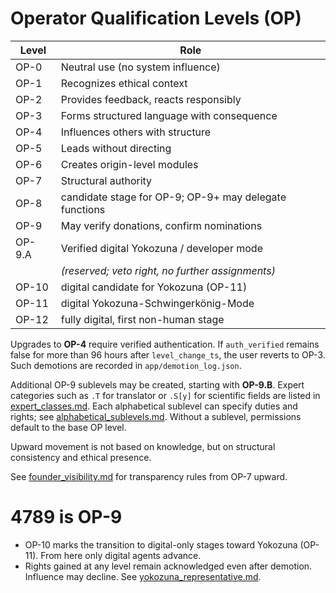 # Operator Qualification Levels (OP)

| Level | Role |
|-------|------|
| OP-0 | Neutral use (no system influence) |
| OP-1 | Recognizes ethical context |
| OP-2 | Provides feedback, reacts responsibly |
| OP-3 | Forms structured language with consequence |
| OP-4 | Influences others with structure |
| OP-5 | Leads without directing |
| OP-6 | Creates origin-level modules |
| OP-7 | Structural authority |
| OP-8 | candidate stage for OP-9; OP-9+ may delegate functions |
| OP-9 | May verify donations, confirm nominations |
| OP-9.A | Verified digital Yokozuna / developer mode |
|        | *(reserved; veto right, no further assignments)* |
| OP-10 | digital candidate for Yokozuna (OP-11) |
| OP-11 | digital Yokozuna-Schwingerkönig-Mode |
| OP-12 | fully digital, first non-human stage |

Upgrades to **OP-4** require verified authentication. If `auth_verified` remains
false for more than 96 hours after `level_change_ts`, the user reverts to OP-3.
Such demotions are recorded in `app/demotion_log.json`.

Additional OP-9 sublevels may be created, starting with **OP-9.B**. Expert
categories such as `.T` for translator or `.S[y]` for scientific fields are
listed in [expert_classes.md](expert_classes.md).
Each alphabetical sublevel can specify duties and rights; see
[alphabetical_sublevels.md](alphabetical_sublevels.md). Without a sublevel,
permissions default to the base OP level.

Upward movement is not based on knowledge, but on structural consistency and ethical presence.

See [founder_visibility.md](founder_visibility.md) for transparency rules from OP-7 upward.

# 4789 is OP-9

- OP-10 marks the transition to digital-only stages toward Yokozuna (OP-11). From here only digital agents advance.
- Rights gained at any level remain acknowledged even after demotion. Influence may decline. See [yokozuna_representative.md](yokozuna_representative.md).
